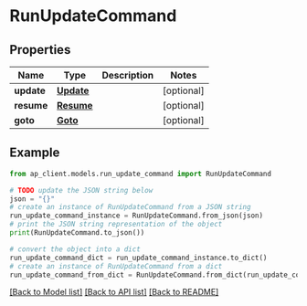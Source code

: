 # RunUpdateCommand


## Properties

Name | Type | Description | Notes
------------ | ------------- | ------------- | -------------
**update** | [**Update**](Update.md) |  | [optional] 
**resume** | [**Resume**](Resume.md) |  | [optional] 
**goto** | [**Goto**](Goto.md) |  | [optional] 

## Example

```python
from ap_client.models.run_update_command import RunUpdateCommand

# TODO update the JSON string below
json = "{}"
# create an instance of RunUpdateCommand from a JSON string
run_update_command_instance = RunUpdateCommand.from_json(json)
# print the JSON string representation of the object
print(RunUpdateCommand.to_json())

# convert the object into a dict
run_update_command_dict = run_update_command_instance.to_dict()
# create an instance of RunUpdateCommand from a dict
run_update_command_from_dict = RunUpdateCommand.from_dict(run_update_command_dict)
```
[[Back to Model list]](../README.md#documentation-for-models) [[Back to API list]](../README.md#documentation-for-api-endpoints) [[Back to README]](../README.md)


